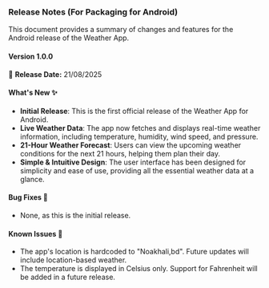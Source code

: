 ### Release Notes (For Packaging for Android)

This document provides a summary of changes and features for the Android release of the Weather App.

#### Version 1.0.0

📅 **Release Date:** 21/08/2025

#### What's New ✨

  * **Initial Release**: This is the first official release of the Weather App for Android.
  * **Live Weather Data**: The app now fetches and displays real-time weather information, including temperature, humidity, wind speed, and pressure.
  * **21-Hour Weather Forecast**: Users can view the upcoming weather conditions for the next 21 hours, helping them plan their day.
  * **Simple & Intuitive Design**: The user interface has been designed for simplicity and ease of use, providing all the essential weather data at a glance.

#### Bug Fixes 🐞

  * None, as this is the initial release.

#### Known Issues 🚧

  * The app's location is hardcoded to "Noakhali,bd". Future updates will include location-based weather.
  * The temperature is displayed in Celsius only. Support for Fahrenheit will be added in a future release.